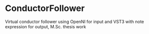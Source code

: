 ConductorFollower
=================

Virtual conductor follower using OpenNI for input and VST3 with note expression for output, M.Sc. thesis work